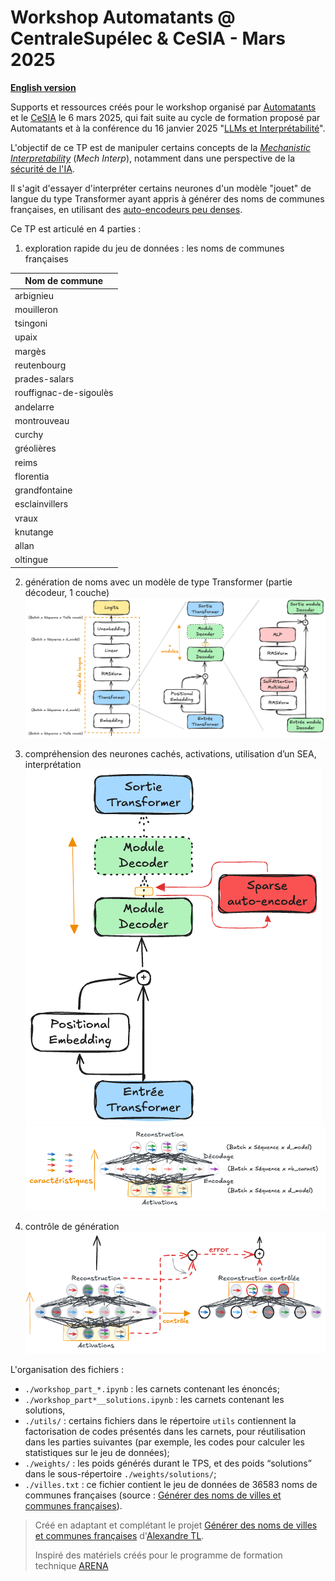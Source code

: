 # Workshop Automatants @ CentraleSupélec & CeSIA - Mars 2025

**[English version](https://github.com/nicolasguillard/workshop_cs_202503/blob/main/README_EN.md)**

Supports et ressources créés pour le workshop organisé par [Automatants](https://automatants.cs-campus.fr/) et le [CeSIA](https://www.securite-ia.fr/) le 6 mars 2025, qui fait suite au cycle de formation proposé par Automatants et à la conférence du 16 janvier 2025 "[LLMs et Interprétabilité](https://lu.ma/rkkiifsz?tk=QVb9uc)".

L'objectif de ce TP est de manipuler certains concepts de la *[Mechanistic](https://www.neelnanda.io/mechanistic-interpretability/glossary) [Interpretability](https://leonardbereska.github.io/blog/2024/mechinterpreview/)* (*Mech Interp*), notamment dans une perspective de la [sécurité de l'IA](https://ai-safety-atlas.com/chapters/09/).

Il s'agit d'essayer d'interpréter certains neurones d'un modèle "jouet" de langue du type Transformer ayant appris à générer des noms de communes françaises, en utilisant des [auto-encodeurs peu denses](https://transformer-circuits.pub/2023/monosemantic-features/index.html).

Ce TP est articulé en 4 parties :

1. exploration rapide du jeu de données : les noms de communes françaises

| Nom de commune |
|---------|
| arbignieu	|
| mouilleron	|
| tsingoni	|
| upaix	|
| margès	|
| reutenbourg	|
| prades-salars	|
| rouffignac-de-sigoulès	|
| andelarre	|
| montrouveau	|
| curchy	|
| gréolières	|
| reims	|
| florentia	|
| grandfontaine	|
| esclainvillers	|
| vraux	|
| knutange	|
| allan	|
| oltingue	|

2. génération de noms avec un modèle de type Transformer (partie décodeur, 1 couche)
![schéma du modèle de langue](https://github.com/nicolasguillard/workshop_cs_202503/blob/main/images/language_model_details.png)

3. compréhension des neurones cachés, activations, utilisation d’un SEA, interprétation
![schéma d'utilsation d'un SAE](https://github.com/nicolasguillard/workshop_cs_202503/blob/main/images/sae_with_model.png)
![schéma du SAE dans le contexte de la Mech Interp](https://github.com/nicolasguillard/workshop_cs_202503/blob/main/images/sae.png)

4. contrôle de génération
![schéma du contrôle de génération](https://github.com/nicolasguillard/workshop_cs_202503/blob/main/images/steering.png)


L'organisation des fichiers :

- `./workshop_part_*.ipynb` : les carnets contenant les énoncés;
- `./workshop_part*__solutions.ipynb` : les carnets contenant les solutions,
- `./utils/` : certains fichiers dans le répertoire `utils` contiennent la factorisation de codes présentés dans les carnets, pour réutilisation dans les parties suivantes (par exemple, les codes pour calculer les statistiques sur le jeu de données);
- `./weights/` : les poids générés durant le TPS, et des poids “solutions” dans le sous-répertoire `./weights/solutions/`;
- `./villes.txt` : ce fichier contient le jeu de données de 36583 noms de communes françaises (source : [Générer des noms de villes et communes françaises](https://github.com/alxndrTL/villes)).


> Créé en adaptant et complétant le projet [Générer des noms de villes et communes françaises](https://github.com/alxndrTL/villes) d'[Alexandre TL](https://www.youtube.com/@alexandretl).
>
> Inspiré des matériels créés pour le programme de formation technique [ARENA](https://github.com/callummcdougall/ARENA_3.0)

